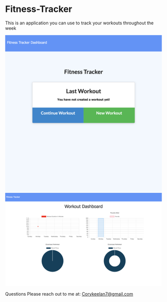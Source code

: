 # Fitness-Tracker
This is an application you can use to track your workouts throughout the week


![](readmeImages/homepage.png)
![](readmeImages/stats.png)


Questions
Please reach out to me at: Corykeelan7@gmail.com
